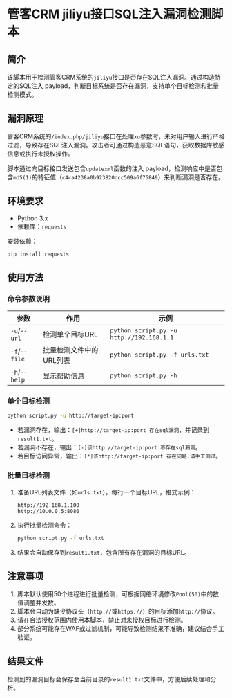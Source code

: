 # 管客CRM jiliyu接口SQL注入漏洞检测脚本

## 简介
该脚本用于检测管客CRM系统的`jiliyu`接口是否存在SQL注入漏洞。通过构造特定的SQL注入 payload，判断目标系统是否存在漏洞，支持单个目标检测和批量检测模式。


## 漏洞原理
管客CRM系统的`/index.php/jiliyu`接口在处理`xu`参数时，未对用户输入进行严格过滤，导致存在SQL注入漏洞。攻击者可通过构造恶意SQL语句，获取数据库敏感信息或执行未授权操作。

脚本通过向目标接口发送包含`updatexml`函数的注入 payload，检测响应中是否包含`md5(1)`的特征值（`c4ca4238a0b923820dcc509a6f75849`）来判断漏洞是否存在。


## 环境要求
- Python 3.x
- 依赖库：`requests`

安装依赖：
```bash
pip install requests
```


## 使用方法

### 命令参数说明
| 参数 | 作用 | 示例 |
|------|------|------|
| `-u`/`--url` | 检测单个目标URL | `python script.py -u http://192.168.1.1` |
| `-f`/`--file` | 批量检测文件中的URL列表 | `python script.py -f urls.txt` |
| `-h`/`--help` | 显示帮助信息 | `python script.py -h` |


### 单个目标检测
```bash
python script.py -u http://target-ip:port
```
- 若漏洞存在，输出：`[+]http://target-ip:port 存在sql漏洞`，并记录到`result1.txt`。
- 若漏洞不存在，输出：`[-]该http://target-ip:port 不存在sql漏洞`。
- 若目标访问异常，输出：`[*]该http://target-ip:port 存在问题,请手工测试`。


### 批量目标检测
1. 准备URL列表文件（如`urls.txt`），每行一个目标URL，格式示例：
   ```
   http://192.168.1.100
   http://10.0.0.5:8080
   ```
2. 执行批量检测命令：
   ```bash
   python script.py -f urls.txt
   ```
3. 结果会自动保存到`result1.txt`，包含所有存在漏洞的目标URL。


## 注意事项
1. 脚本默认使用50个进程进行批量检测，可根据网络环境修改`Pool(50)`中的数值调整并发数。
2. 脚本会自动为缺少协议头（`http://`或`https://`）的目标添加`http://`协议。
3. 请在合法授权范围内使用本脚本，禁止对未授权目标进行检测。
4. 部分系统可能存在WAF或过滤机制，可能导致检测结果不准确，建议结合手工验证。


## 结果文件
检测到的漏洞目标会保存至当前目录的`result1.txt`文件中，方便后续处理和分析。

